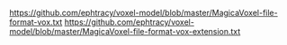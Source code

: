 https://github.com/ephtracy/voxel-model/blob/master/MagicaVoxel-file-format-vox.txt
https://github.com/ephtracy/voxel-model/blob/master/MagicaVoxel-file-format-vox-extension.txt
